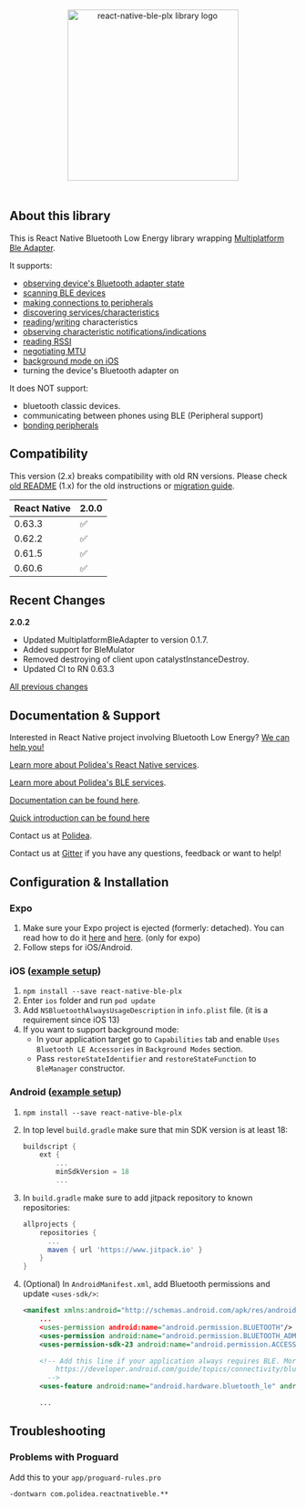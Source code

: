 <p align="center">
  <img
    alt="react-native-ble-plx library logo"
    src="docs/logo.png"
    height="300"
    style="margin-top: 20px; margin-bottom: 20px;"
  />
</p>

## About this library

This is React Native Bluetooth Low Energy library wrapping [Multiplatform Ble Adapter](https://github.com/Polidea/MultiPlatformBleAdapter/).

It supports:

- [observing device's Bluetooth adapter state](https://github.com/Polidea/react-native-ble-plx/wiki/Bluetooth-Adapter-State)
- [scanning BLE devices](https://github.com/Polidea/react-native-ble-plx/wiki/Bluetooth-Scanning)
- [making connections to peripherals](https://github.com/Polidea/react-native-ble-plx/wiki/Device-Connecting)
- [discovering services/characteristics](https://github.com/Polidea/react-native-ble-plx/wiki/Device-Service-Discovery)
- [reading](https://github.com/Polidea/react-native-ble-plx/wiki/Characteristic-Reading)/[writing](https://github.com/Polidea/react-native-ble-plx/wiki/Characteristic-Writing) characteristics
- [observing characteristic notifications/indications](https://github.com/Polidea/react-native-ble-plx/wiki/Characteristic-Notifying)
- [reading RSSI](https://github.com/Polidea/react-native-ble-plx/wiki/RSSI-Reading)
- [negotiating MTU](https://github.com/Polidea/react-native-ble-plx/wiki/MTU-Negotiation)
- [background mode on iOS](https://github.com/Polidea/react-native-ble-plx/wiki/Background-mode-(iOS))
- turning the device's Bluetooth adapter on

It does NOT support:

- bluetooth classic devices.
- communicating between phones using BLE (Peripheral support)
- [bonding peripherals](https://github.com/Polidea/react-native-ble-plx/wiki/Device-Bonding)

## Compatibility

This version (2.x) breaks compatibility with old RN versions. Please check [old README](./docs/README_V1.md) (1.x) 
for the old instructions or [migration guide](./docs/MIGRATION_V1.md).

| React Native  | 2.0.0                          |
| ------------- | ------------------------------ |
| 0.63.3        | :white_check_mark:             |
| 0.62.2        | :white_check_mark:             |
| 0.61.5        | :white_check_mark:             |
| 0.60.6        | :white_check_mark:             |

## Recent Changes

**2.0.2**
- Updated MultiplatformBleAdapter to version 0.1.7.
- Added support for BleMulator
- Removed destroying of client upon catalystInstanceDestroy. 
- Updated CI to RN 0.63.3

[All previous changes](CHANGELOG.md)

## Documentation & Support

Interested in React Native project involving Bluetooth Low Energy? [We can help you!](https://www.polidea.com/react-native)

[Learn more about Polidea's React Native services](https://www.polidea.com/services/react-native/?utm_source=Github&utm_medium=Npaid&utm_campaign=Tech_RN&utm_term=Code&utm_content=GH_NOP_RN_COD_RNB001).

[Learn more about Polidea's BLE services](https://www.polidea.com/services/ble/?utm_source=Github&utm_medium=Npaid&utm_campaign=Tech_BLE&utm_term=Code&utm_content=GH_NOP_BLE_COD_RNB001).

[Documentation can be found here](https://polidea.github.io/react-native-ble-plx/).

[Quick introduction can be found here](https://github.com/Polidea/react-native-ble-plx/blob/master/INTRO.md)

Contact us at [Polidea](https://www.polidea.com/project/?utm_source=Github&utm_medium=Npaid&utm_campaign=Kontakt&utm_term=Code&utm_content=GH_NOP_KKT_COD_RNB001).

Contact us at [Gitter](https://gitter.im/RxBLELibraries/react-native-ble) if you have any questions, feedback or want to help!

## Configuration & Installation

### Expo

1. Make sure your Expo project is ejected (formerly: detached). You can read how to do it [here](https://docs.expo.io/versions/latest/expokit/eject/) and [here](https://docs.expo.io/versions/latest/expokit/expokit). (only for expo)
1. Follow steps for iOS/Android.

### iOS ([example setup](https://github.com/Cierpliwy/SensorTag))

1. `npm install --save react-native-ble-plx`
1. Enter `ios` folder and run `pod update`
1. Add `NSBluetoothAlwaysUsageDescription` in `info.plist` file. (it is a requirement since iOS 13)
1. If you want to support background mode:
   - In your application target go to `Capabilities` tab and enable `Uses Bluetooth LE Accessories` in
     `Background Modes` section.
   - Pass `restoreStateIdentifier` and `restoreStateFunction` to `BleManager` constructor.

### Android ([example setup](https://github.com/Cierpliwy/SensorTag))

1. `npm install --save react-native-ble-plx`
1. In top level `build.gradle` make sure that min SDK version is at least 18:

    ```groovy
    buildscript {
        ext {
            ...
            minSdkVersion = 18
            ...
    ```
1. In `build.gradle` make sure to add jitpack repository to known repositories:

    ```groovy
    allprojects {
        repositories {
          ...
          maven { url 'https://www.jitpack.io' }
        }
    }
    ```
1. (Optional) In `AndroidManifest.xml`, add Bluetooth permissions and update `<uses-sdk/>`:

    ```xml
    <manifest xmlns:android="http://schemas.android.com/apk/res/android"
        ...
        <uses-permission android:name="android.permission.BLUETOOTH"/>
        <uses-permission android:name="android.permission.BLUETOOTH_ADMIN"/>
        <uses-permission-sdk-23 android:name="android.permission.ACCESS_FINE_LOCATION"/>

        <!-- Add this line if your application always requires BLE. More info can be found on:
            https://developer.android.com/guide/topics/connectivity/bluetooth-le.html#permissions
          -->
        <uses-feature android:name="android.hardware.bluetooth_le" android:required="true"/>

        ...
    ```

## Troubleshooting

### Problems with Proguard

Add this to your `app/proguard-rules.pro`

```
-dontwarn com.polidea.reactnativeble.**
```
